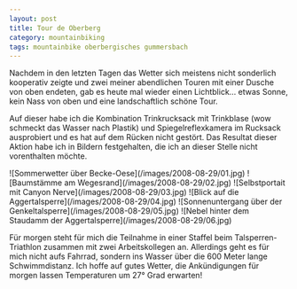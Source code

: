 ```yaml
---
layout: post
title: Tour de Oberberg
category: mountainbiking
tags: mountainbike oberbergisches gummersbach
---
```


Nachdem in den letzten Tagen das Wetter sich meistens nicht sonderlich kooperativ zeigte und zwei meiner abendlichen Touren mit einer Dusche von oben endeten, gab es heute mal wieder einen Lichtblick… etwas Sonne, kein Nass von oben und eine landschaftlich schöne Tour.

Auf dieser habe ich die Kombination Trinkrucksack mit Trinkblase (wow schmeckt das Wasser nach Plastik) und Spiegelreflexkamera im Rucksack ausprobiert und es hat auf dem Rücken nicht gestört. Das Resultat dieser Aktion habe ich in Bildern festgehalten, die ich an dieser Stelle nicht vorenthalten möchte.

<div class="gallery" markdown="1">
![Sommerwetter über Becke-Oese](/images/2008-08-29/01.jpg)
![Baumstämme am Wegesrand](/images/2008-08-29/02.jpg)
![Selbstportait mit Canyon Nerve](/images/2008-08-29/03.jpg)
![Blick auf die Aggertalsperre](/images/2008-08-29/04.jpg)
![Sonnenuntergang über der Genkeltalsperre](/images/2008-08-29/05.jpg)
![Nebel hinter dem Staudamm der Aggertalsperre](/images/2008-08-29/06.jpg)
</div>

Für morgen steht für mich die Teilnahme in einer Staffel beim Talsperren-Triathlon zusammen mit zwei Arbeitskollegen an. Allerdings geht es für mich nicht aufs Fahrrad, sondern ins Wasser über die 600 Meter lange Schwimmdistanz. Ich hoffe auf gutes Wetter, die Ankündigungen für morgen lassen Temperaturen um 27° Grad erwarten!
